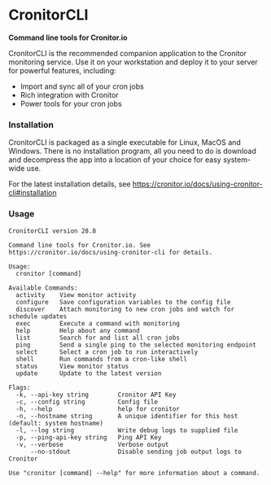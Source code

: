 # CronitorCLI
**Command line tools for Cronitor.io**

CronitorCLI is the recommended companion application to the Cronitor monitoring service.  Use it on your workstation and deploy it to your server for powerful features, including:

* Import and sync all of your cron jobs
* Rich integration with Cronitor
* Power tools for your cron jobs

### Installation
CronitorCLI is packaged as a single executable for Linux, MacOS and Windows. There is no installation program, all you need to do is download and decompress the app into a location of your choice for easy system-wide use.

For the latest installation details, see https://cronitor.io/docs/using-cronitor-cli#installation

### Usage

```
CronitorCLI version 28.8

Command line tools for Cronitor.io. See https://cronitor.io/docs/using-cronitor-cli for details.

Usage:
  cronitor [command]

Available Commands:
  activity    View monitor activity
  configure   Save configuration variables to the config file
  discover    Attach monitoring to new cron jobs and watch for schedule updates
  exec        Execute a command with monitoring
  help        Help about any command
  list        Search for and list all cron jobs
  ping        Send a single ping to the selected monitoring endpoint
  select      Select a cron job to run interactively
  shell       Run commands from a cron-like shell
  status      View monitor status
  update      Update to the latest version

Flags:
  -k, --api-key string        Cronitor API Key
  -c, --config string         Config file
  -h, --help                  help for cronitor
  -n, --hostname string       A unique identifier for this host (default: system hostname)
  -l, --log string            Write debug logs to supplied file
  -p, --ping-api-key string   Ping API Key
  -v, --verbose               Verbose output
      --no-stdout             Disable sending job output logs to Cronitor

Use "cronitor [command] --help" for more information about a command.
```
